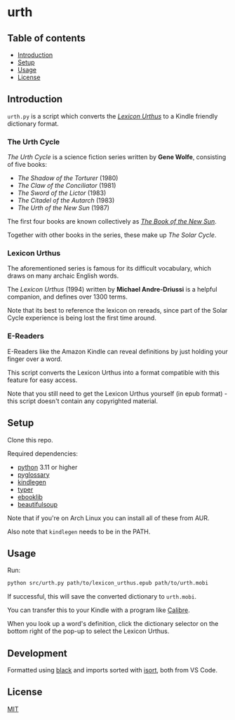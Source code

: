 # urth

## Table of contents

- [Introduction](#introduction)
- [Setup](#setup)
- [Usage](#usage)
- [License](#license)

## Introduction

`urth.py` is a script which converts the [_Lexicon Urthus_](https://www.siriusfiction.com/lexicon.html) to a Kindle friendly dictionary format.

### The Urth Cycle

_The Urth Cycle_ is a science fiction series written by **Gene Wolfe**, consisting of five books:
* _The Shadow of the Torturer_ (1980)
* _The Claw of the Conciliator_ (1981)
* _The Sword of the Lictor_ (1983)
* _The Citadel of the Autarch_ (1983)
* _The Urth of the New Sun_ (1987)

The first four books are known collectively as [_The Book of the New Sun_](https://en.wikipedia.org/wiki/The_Book_of_the_New_Sun).

Together with other books in the series, these make up _The Solar Cycle_.

### Lexicon Urthus

The aforementioned series is famous for its difficult vocabulary, which draws on many archaic English words.

The _Lexicon Urthus_ (1994) written by **Michael Andre-Driussi** is a helpful companion, and defines over 1300 terms.

Note that its best to reference the lexicon on rereads, since part of the Solar Cycle experience is being lost the first time around.

### E-Readers

E-Readers like the Amazon Kindle can reveal definitions by just holding your finger over a word.

This script converts the Lexicon Urthus into a format compatible with this feature for easy access.

Note that you still need to get the Lexicon Urthus yourself (in epub format) - this script doesn't contain any copyrighted material.

## Setup

Clone this repo.

Required dependencies:
* [python](https://www.python.org/) 3.11 or higher
* [pyglossary](https://github.com/ilius/pyglossary)
* [kindlegen](https://wiki.mobileread.com/wiki/KindleGen)
* [typer](https://typer.tiangolo.com/)
* [ebooklib](https://github.com/aerkalov/ebooklib)
* [beautifulsoup](https://www.crummy.com/software/BeautifulSoup/)

Note that if you're on Arch Linux you can install all of these from AUR.

Also note that `kindlegen` needs to be in the PATH.

## Usage

Run:

```sh
python src/urth.py path/to/lexicon_urthus.epub path/to/urth.mobi
```

If successful, this will save the converted dictionary to `urth.mobi`.

You can transfer this to your Kindle with a program like [Calibre](https://calibre-ebook.com/).

When you look up a word's definition, click the dictionary selector on the bottom right of the pop-up to select the Lexicon Urthus.

## Development

Formatted using [black](https://github.com/psf/black) and imports sorted with [isort](https://github.com/PyCQA/isort), both from VS Code.

## License
[MIT](https://choosealicense.com/licenses/mit/)
